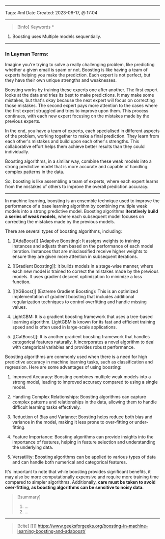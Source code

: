 ------------------------- 
Tags: #ml 
Date Created:  2023-06-17, @ 17:04

---
>[!info] Keywords
>*

1. Boosting uses Multiple models sequentially.

---
### In Layman Terms:

Imagine you're trying to solve a really challenging problem, like predicting whether a given email is spam or not. Boosting is like having a team of experts helping you make the prediction. Each expert is not perfect, but they have their own unique strengths and weaknesses.

Boosting works by training these experts one after another. The first expert looks at the data and tries its best to make predictions. It may make some mistakes, but that's okay because the next expert will focus on correcting those mistakes. The second expert pays more attention to the cases where the first expert struggled and tries to improve upon them. This process continues, with each new expert focusing on the mistakes made by the previous experts.

In the end, you have a team of experts, each specialised in different aspects of the problem, working together to make a final prediction. They learn from each other's mistakes and build upon each other's strengths. This collaborative effort helps them achieve better results than they could individually.

Boosting algorithms, in a similar way, combine these weak models into a strong predictive model that is more accurate and capable of handling complex patterns in the data.

So, boosting is like assembling a team of experts, where each expert learns from the mistakes of others to improve the overall prediction accuracy.

---

In machine learning, boosting is an ensemble technique used to improve the performance of a base learning algorithm by combining multiple weak models into a strong predictive model. Boosting algorithms **iteratively build a series of weak models**, where each subsequent model focuses on correcting the mistakes made by the previous models.

There are several types of boosting algorithms, including:

1. [[AdaBoost]] (Adaptive Boosting): It assigns weights to training instances and adjusts them based on the performance of each model iteration. Instances that are misclassified receive higher weights to ensure they are given more attention in subsequent iterations.
    
2. [[Gradient Boosting]]: It builds models in a stage-wise manner, where each new model is trained to correct the mistakes made by the previous models. It uses gradient descent optimization to minimize a loss function.
    
3. [[XGBoost]] (Extreme Gradient Boosting): This is an optimized implementation of gradient boosting that includes additional regularization techniques to control overfitting and handle missing values.
    
4. LightGBM: It is a gradient boosting framework that uses a tree-based learning algorithm. LightGBM is known for its fast and efficient training speed and is often used in large-scale applications.
    
5. [[CatBoost]]: It is another gradient boosting framework that handles categorical features naturally. It incorporates a novel algorithm to deal with categorical variables and provides robust performance.
    

Boosting algorithms are commonly used when there is a need for high predictive accuracy in machine learning tasks, such as classification and regression. Here are some advantages of using boosting:

1. Improved Accuracy: Boosting combines multiple weak models into a strong model, leading to improved accuracy compared to using a single model.
    
2. Handling Complex Relationships: Boosting algorithms can capture complex patterns and relationships in the data, allowing them to handle difficult learning tasks effectively.
    
3. Reduction of Bias and Variance: Boosting helps reduce both bias and variance in the model, making it less prone to over-fitting or under-fitting.
    
4. Feature Importance: Boosting algorithms can provide insights into the importance of features, helping in feature selection and understanding the underlying data.
    
5. Versatility: Boosting algorithms can be applied to various types of data and can handle both numerical and categorical features.
    

It's important to note that while boosting provides significant benefits, it may also be more computationally expensive and require more training time compared to simpler algorithms. Additionally, **care must be taken to avoid over-fitting, as boosting algorithms can be sensitive to noisy data**.


>[!summary] 
>1. ...
>2. ...

----
>[!cite]
> [[]]
> https://www.geeksforgeeks.org/boosting-in-machine-learning-boosting-and-adaboost/
> 
